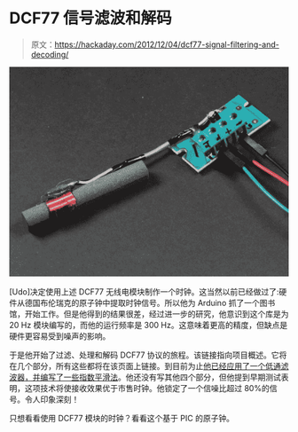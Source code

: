 # DCF77 信号滤波和解码

> 原文：<https://hackaday.com/2012/12/04/dcf77-signal-filtering-and-decoding/>

![dcf77-filtering-and-decoding](img/b4b940638817178234900c51251b29dc.png)

[Udo]决定使用上述 DCF77 无线电模块制作一个时钟。这当然以前已经做过了:硬件从德国布伦瑞克的原子钟中提取时钟信号。所以他为 Arduino 抓了一个图书馆，开始工作。但是他得到的结果很差，经过进一步的研究，他意识到这个库是为 20 Hz 模块编写的，而他的运行频率是 300 Hz。这意味着更高的精度，但缺点是硬件更容易受到噪声的影响。

于是他开始了过滤、处理和解码 DCF77 协议的旅程。该链接指向项目概述。它将在几个部分，所有这些都将在该页面上链接。到目前为止[他已经应用了一个低通滤波器，并编写了一些指数平滑法](http://blog.blinkenlight.net/experiments/dcf77/binary-clock/)。他还没有写其他四个部分，但他提到早期测试表明，这项技术将使接收效果优于市售时钟。他锁定了一个信噪比超过 80%的信号。令人印象深刻！

只想看看使用 DCF77 模块的时钟？看看这个基于 PIC 的原子钟。